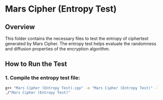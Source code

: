 # Mars Cipher (Entropy Test)

## Overview  
This folder contains the necessary files to test the entropy of ciphertext generated by Mars Cipher. The entropy test helps evaluate the randomness and diffusion properties of the encryption algorithm.


## How to Run the Test  

### 1. Compile the entropy test file:  
```bash
g++ "Mars Cipher (Entropy Test).cpp" -o "Mars Cipher (Entropy Test)" -lsodium -lssl -lcrypto -lm
./"Mars Cipher (Entropy Test)"

